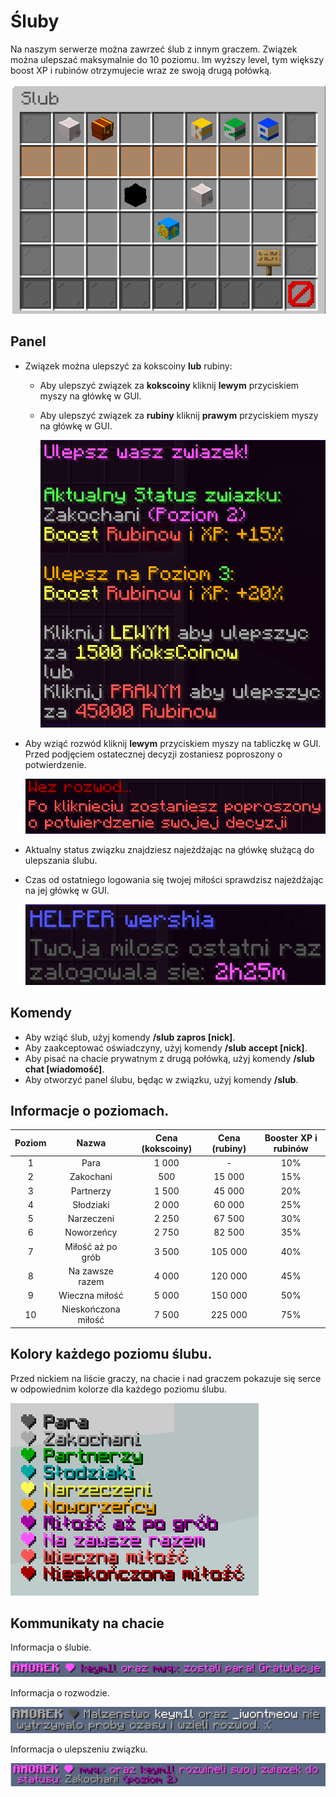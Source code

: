 # Śluby
Na naszym serwerze można zawrzeć ślub z innym graczem. Związek można ulepszać maksymalnie do 10 poziomu. Im wyższy level, tym większy boost XP i rubinów otrzymujecie wraz ze swoją drugą połówką.

![GUI ślubu](../assets/marriages/gui.png)

## Panel
- Związek można ulepszyć za kokscoiny **lub** rubiny:
  - Aby ulepszyć związek za **kokscoiny** kliknij **lewym** przyciskiem myszy na główkę w GUI.
  - Aby ulepszyć związek za **rubiny** kliknij **prawym** przyciskiem myszy na główkę w GUI.

    ![Ulepszenie związku](../assets/marriages/upgrade.png)

- Aby wziąć rozwód kliknij **lewym** przyciskiem myszy na tabliczkę w GUI. Przed podjęciem ostatecznej decyzji zostaniesz poproszony o potwierdzenie.

    ![Rozwód](../assets/marriages/divorce.png)

- Aktualny status związku znajdziesz najeżdżając na główkę służącą do ulepszania ślubu.
- Czas od ostatniego logowania się twojej miłości sprawdzisz najeżdżając na jej główkę w GUI.

    ![Czas ostatniego logowania](../assets/marriages/last_seen.png)

## Komendy
- Aby wziąć ślub, użyj komendy **/slub zapros [nick]**.
- Aby zaakceptować oświadczyny, użyj komendy **/slub accept [nick]**.
- Aby pisać na chacie prywatnym z drugą połówką, użyj komendy **/slub chat [wiadomość]**.
- Aby otworzyć panel ślubu, będąc w związku, użyj komendy **/slub**.

## Informacje o poziomach. 
|**Poziom**|      **Nazwa**      |**Cena (kokscoiny)**|**Cena (rubiny)**|**Booster XP i rubinów**|
|:--------:|:-------------------:|:------------------:|:---------------:|:----------------------:|
|     1    |         Para        |        1 000       |        -        |           10%          |
|     2    |      Zakochani      |        500         |      15 000     |           15%          |
|     3    |      Partnerzy      |        1 500       |      45 000     |           20%          |
|     4    |      Słodziaki      |        2 000       |      60 000     |           25%          |
|     5    |      Narzeczeni     |        2 250       |      67 500     |           30%          |
|     6    |      Noworzeńcy     |        2 750       |      82 500     |           35%          |
|     7    |   Miłość aż po grób |        3 500       |     105 000     |           40%          |
|     8    |   Na zawsze razem   |        4 000       |     120 000     |           45%          |
|     9    |    Wieczna miłość   |        5 000       |     150 000     |           50%          |
|    10    | Nieskończona miłość |        7 500       |     225 000     |           75%          |

## Kolory każdego poziomu ślubu. 
Przed nickiem na liście graczy, na chacie i nad graczem pokazuje się serce w odpowiednim kolorze dla każdego poziomu ślubu.

![Kolory poziomów](../assets/marriages/levels.png)

## Kommunikaty na chacie
Informacja o ślubie.

![Komunikat chatu](../assets/marriages/chat_message1.png)

Informacja o rozwodzie.

![Komunikat chatu](../assets/marriages/chat_message2.png)

Informacja o ulepszeniu związku.

![Komunikat chatu](../assets/marriages/chat_message3.png)